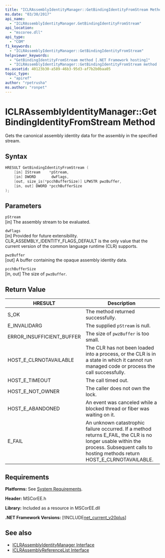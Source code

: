 ```yaml
---
title: "ICLRAssemblyIdentityManager::GetBindingIdentityFromStream Method"
ms.date: "03/30/2017"
api_name: 
  - "ICLRAssemblyIdentityManager.GetBindingIdentityFromStream"
api_location: 
  - "mscoree.dll"
api_type: 
  - "COM"
f1_keywords: 
  - "ICLRAssemblyIdentityManager::GetBindingIdentityFromStream"
helpviewer_keywords: 
  - "GetBindingIdentityFromStream method [.NET Framework hosting]"
  - "ICLRAssemblyIdentityManager::GetBindingIdentityFromStream method [.NET Framework hosting]"
ms.assetid: 40123b30-a589-46b3-95d3-af7b2b0baa05
topic_type: 
  - "apiref"
author: "rpetrusha"
ms.author: "ronpet"
---
```

# ICLRAssemblyIdentityManager::GetBindingIdentityFromStream Method
Gets the canonical assembly identity data for the assembly in the specified stream.  
  
## Syntax  
  
```cpp  
HRESULT GetBindingIdentityFromStream (  
    [in] IStream    *pStream,  
    [in] DWORD       dwFlags,  
    [out, size_is(*pcchBufferSize)] LPWSTR pwzBuffer,  
    [in, out] DWORD *pcchBufferSize  
);  
```  
  
## Parameters  
 `pStream`  
 [in] The assembly stream to be evaluated.  
  
 `dwFlags`  
 [in] Provided for future extensibility. CLR_ASSEMBLY_IDENTITY_FLAGS_DEFAULT is the only value that the current version of the common language runtime (CLR) supports.  
  
 `pwzBuffer`  
 [out] A buffer containing the opaque assembly identity data.  
  
 `pcchBufferSize`  
 [in, out] The size of `pwzBuffer`.  
  
## Return Value  
  
|HRESULT|Description|  
|-------------|-----------------|  
|S_OK|The method returned successfully.|  
|E_INVALIDARG|The supplied `pStream` is null.|  
|ERROR_INSUFFICIENT_BUFFER|The size of `pwzBuffer` is too small.|  
|HOST_E_CLRNOTAVAILABLE|The CLR has not been loaded into a process, or the CLR is in a state in which it cannot run managed code or process the call successfully.|  
|HOST_E_TIMEOUT|The call timed out.|  
|HOST_E_NOT_OWNER|The caller does not own the lock.|  
|HOST_E_ABANDONED|An event was canceled while a blocked thread or fiber was waiting on it.|  
|E_FAIL|An unknown catastrophic failure occurred. If a method returns E_FAIL, the CLR is no longer usable within the process. Subsequent calls to hosting methods return HOST_E_CLRNOTAVAILABLE.|  
  
## Requirements  
 **Platforms:** See [System Requirements](../../../../docs/framework/get-started/system-requirements.md).  
  
 **Header:** MSCorEE.h  
  
 **Library:** Included as a resource in MSCorEE.dll  
  
 **.NET Framework Versions:** [!INCLUDE[net_current_v20plus](../../../../includes/net-current-v20plus-md.md)]  
  
## See also

- [ICLRAssemblyIdentityManager Interface](../../../../docs/framework/unmanaged-api/hosting/iclrassemblyidentitymanager-interface.md)
- [ICLRAssemblyReferenceList Interface](../../../../docs/framework/unmanaged-api/hosting/iclrassemblyreferencelist-interface.md)
